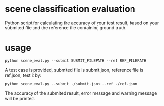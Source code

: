 # scene classification evaluation
Python script for calculating the accuracy of your test result, based on your submited file and the reference file containing ground truth.
# usage
```
python scene_eval.py --submit SUBMIT_FILEPATH --ref REF_FILEPATH
```   
A test case is provided, submited file is submit.json, reference file is ref.json, test it by:
```
python scene_eval.py --submit ./submit.json --ref ./ref.json   
```
The accuracy of the submited result, error message and warning message will be printed.    
